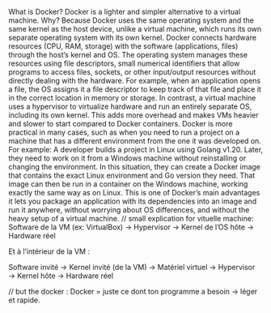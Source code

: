 What is Docker?
Docker is a lighter and simpler alternative to a virtual machine.
Why? Because Docker uses the same operating system and the same kernel as the host device, unlike a virtual machine, which runs its own separate operating system with its own kernel.
Docker connects hardware resources (CPU, RAM, storage) with the software (applications, files) through the host’s kernel and OS. The operating system manages these resources using file descriptors, small numerical identifiers that allow programs to access files, sockets, or other input/output resources without directly dealing with the hardware. For example, when an application opens a file, the OS assigns it a file descriptor to keep track of that file and place it in the correct location in memory or storage.
In contrast, a virtual machine uses a hypervisor to virtualize hardware and run an entirely separate OS, including its own kernel. This adds more overhead and makes VMs heavier and slower to start compared to Docker containers.
Docker is more practical in many cases, such as when you need to run a project on a machine that has a different environment from the one it was developed on.
For example:
    A developer builds a project in Linux using Golang v1.20.
    Later, they need to work on it from a Windows machine without reinstalling or changing the environment.
    In this situation, they can create a Docker image that contains the exact Linux environment and Go version they need. That image can then be run in a container on the Windows machine, working exactly the same way as on Linux.
This is one of Docker’s main advantages it lets you package an application with its dependencies into an image and run it anywhere, without worrying about OS differences, and without the heavy setup of a virtual machine.
// small explication for vituelle machine: 
Software de la VM (ex: VirtualBox) → Hypervisor → Kernel de l’OS hôte → Hardware réel

Et à l’intérieur de la VM :

Software invité → Kernel invité (de la VM) → Matériel virtuel → Hypervisor → Kernel hôte → Hardware réel

// but the docker :
Docker = juste ce dont ton programme a besoin → léger et rapide.
